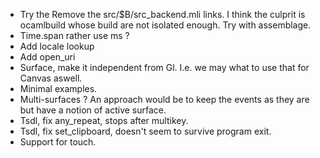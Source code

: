 * Try the Remove the src/$B/src_backend.mli links. I think the culprit is 
  ocamlbuild whose build are not isolated enough. Try with assemblage.
* Time.span rather use ms ? 
* Add locale lookup
* Add open_uri
* Surface, make it independent from Gl. I.e. we may what to use 
  that for Canvas aswell.
* Minimal examples.
* Multi-surfaces ? An approach would be to keep the events as 
  they are but have a notion of active surface.
* Tsdl, fix any_repeat, stops after multikey.
* Tsdl, fix set_clipboard, doesn't seem to survive program exit.
* Support for touch.
